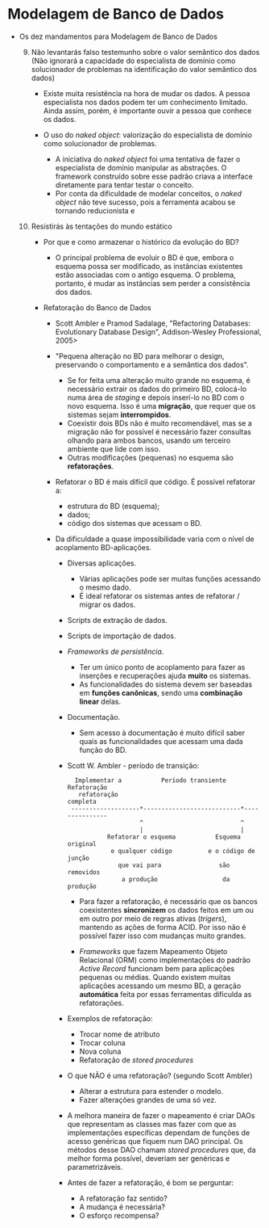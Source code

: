 Modelagem de Banco de Dados
============================

- Os dez mandamentos para Modelagem de Banco de Dados

   9. Não levantarás falso testemunho sobre o valor semântico dos dados
      (Não ignorará a capacidade do especialista de domínio como solucionador
       de problemas na identificação do valor semântico dos dados)

      - Existe muita resistẽncia na hora de mudar os dados. A pessoa
        especialista nos dados podem ter um conhecimento limitado. Ainda
        assim, porém, é importante ouvir a pessoa que conhece os dados.

      - O uso do *naked object*: valorização do especialista de domínio como
        solucionador de problemas.
        - A iniciativa do *naked object* foi uma tentativa de fazer o
          especialista de domínio manipular as abstrações. O framework
          construído sobre esse padrão criava a interface diretamente
          para tentar testar o conceito.
        - Por conta da dificuldade de modelar conceitos, o *naked object*
          não teve sucesso, pois a ferramenta acabou se tornando reducionista
          e 

  10. Resistirás às tentações do mundo estático
      - Por que e como armazenar o histórico da evolução do BD?
        - O principal problema de evoluir o BD é que, embora o esquema possa
          ser modificado, as instâncias existentes estão associadas com o antigo
          esquema. O problema, portanto, é mudar as instâncias sem perder
          a consistência dos dados.

      - Refatoração do Banco de Dados
        - Scott Ambler e Pramod Sadalage, "Refactoring Databases: Evolutionary
          Database Design", Addison-Wesley Professional, 2005>

        - "Pequena alteração no BD para melhorar o design, preservando o
           comportamento e a semântica dos dados".
          - Se for feita uma alteração muito grande no esquema, é necessário
            extrair os dados do primeiro BD, colocá-lo numa área de *staging*
            e depois inserí-lo no BD com o novo esquema. Isso é uma
            **migração**, que requer que os sistemas sejam **interrompidos**.
          - Coexistir dois BDs não é muito recomendável, mas se a migração não
            for possível é necessário fazer consultas olhando para ambos
            bancos, usando um terceiro ambiente que lide com isso.
          - Outras modificações (pequenas) no esquema são **refatorações**.

        - Refatorar o BD é mais difícil que código. É possível refatorar a:
          - estrutura do BD (esquema);
          - dados;
          - código dos sistemas que acessam o BD.

        - Da dificuldade a quase impossibilidade varia com o nível de
          acoplamento BD-aplicações.

          - Diversas aplicações.
            - Várias aplicações pode ser muitas funções acessando o mesmo dado.
            - É ideal refatorar os sistemas antes de refatorar / migrar os dados.

          - Scripts de extração de dados.
          - Scripts de importação de dados.
          - *Frameworks de persistência*.
            - Ter um único ponto de acoplamento para fazer as inserções e
              recuperações ajuda **muito** os sistemas.
            - As funcionalidades do sistema devem ser baseadas em **funções
              canônicas**, sendo uma **combinação linear** delas.

          - Documentação.
            - Sem acesso à documentação é muito difícil saber quais as
              funcionalidades que acessam uma dada função do BD.

          - Scott W. Ambler - período de transição:
            ```
              Implementar a           Período transiente        Refatoração
               refatoração                                       completa
             -------------------*---------------------------*---------------
                                ^                           ^
                                |                           |
                       Refatorar o esquema           Esquema original
                        e qualquer código          e o código de junção
                          que vai para                são removidos
                           a produção                  da produção
            ```

              - Para fazer a refatoração, é necessário que os bancos
                coexistentes **sincronizem** os dados feitos em um ou
                em outro por meio de regras ativas (*trigers*), mantendo
                as ações de forma ACID. Por isso não é possível fazer isso
                com mudanças muito grandes.

              - *Frameworks* que fazem Mapeamento Objeto Relacional (ORM) como
                implementações do padrão *Active Record* funcionam bem para
                aplicações pequenas ou médias. Quando existem muitas aplicações
                acessando um mesmo BD, a geração **automática** feita por essas
                ferramentas dificulda as refatorações.

          - Exemplos de refatoração:
            - Trocar nome de atributo
            - Trocar coluna
            - Nova coluna
            - Refatoração de *stored procedures*

          - O que NÃO é uma refatoração? (segundo Scott Ambler)
            - Alterar a estrutura para estender o modelo.
            - Fazer alterações grandes de uma só vez.

          - A melhora maneira de fazer o mapeamento é criar DAOs que representam
            as classes mas fazer com que as implementações específicas dependam
            de funções de acesso genéricas que fiquem num DAO principal. Os
            métodos desse DAO chamam *stored procedures* que, da melhor forma
            possível, deveriam ser genéricas e parametrizáveis.

          - Antes de fazer a refatoração, é bom se perguntar:
            - A refatoração faz sentido?
            - A mudança é necessária?
            - O esforço recompensa?

